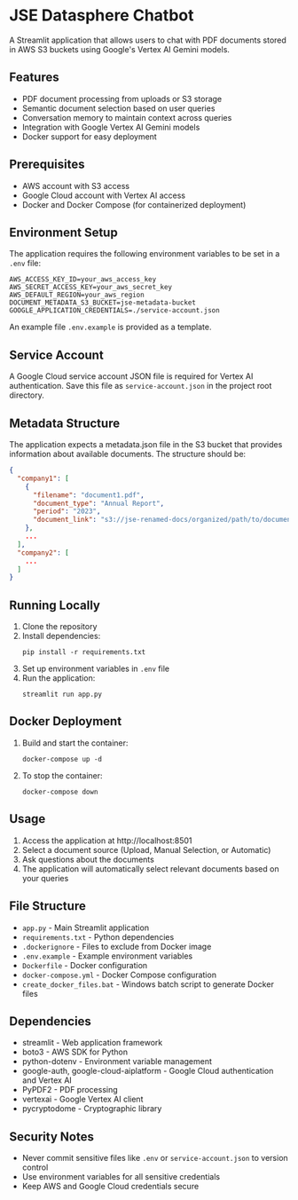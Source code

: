 # JSE Datasphere Chatbot

A Streamlit application that allows users to chat with PDF documents stored in AWS S3 buckets using Google's Vertex AI Gemini models.

## Features

- PDF document processing from uploads or S3 storage
- Semantic document selection based on user queries
- Conversation memory to maintain context across queries
- Integration with Google Vertex AI Gemini models
- Docker support for easy deployment

## Prerequisites

- AWS account with S3 access
- Google Cloud account with Vertex AI access
- Docker and Docker Compose (for containerized deployment)

## Environment Setup

The application requires the following environment variables to be set in a `.env` file:

```
AWS_ACCESS_KEY_ID=your_aws_access_key
AWS_SECRET_ACCESS_KEY=your_aws_secret_key
AWS_DEFAULT_REGION=your_aws_region
DOCUMENT_METADATA_S3_BUCKET=jse-metadata-bucket
GOOGLE_APPLICATION_CREDENTIALS=./service-account.json
```

An example file `.env.example` is provided as a template.

## Service Account

A Google Cloud service account JSON file is required for Vertex AI authentication. Save this file as `service-account.json` in the project root directory.

## Metadata Structure

The application expects a metadata.json file in the S3 bucket that provides information about available documents. The structure should be:

```json
{
  "company1": [
    {
      "filename": "document1.pdf",
      "document_type": "Annual Report",
      "period": "2023",
      "document_link": "s3://jse-renamed-docs/organized/path/to/document1.pdf"
    },
    ...
  ],
  "company2": [
    ...
  ]
}
```

## Running Locally

1. Clone the repository
2. Install dependencies:
   ```
   pip install -r requirements.txt
   ```
3. Set up environment variables in `.env` file
4. Run the application:
   ```
   streamlit run app.py
   ```

## Docker Deployment

1. Build and start the container:
   ```
   docker-compose up -d
   ```

2. To stop the container:
   ```
   docker-compose down
   ```

## Usage

1. Access the application at http://localhost:8501
2. Select a document source (Upload, Manual Selection, or Automatic)
3. Ask questions about the documents
4. The application will automatically select relevant documents based on your queries

## File Structure

- `app.py` - Main Streamlit application
- `requirements.txt` - Python dependencies
- `.dockerignore` - Files to exclude from Docker image
- `.env.example` - Example environment variables
- `Dockerfile` - Docker configuration
- `docker-compose.yml` - Docker Compose configuration
- `create_docker_files.bat` - Windows batch script to generate Docker files

## Dependencies

- streamlit - Web application framework
- boto3 - AWS SDK for Python
- python-dotenv - Environment variable management
- google-auth, google-cloud-aiplatform - Google Cloud authentication and Vertex AI
- PyPDF2 - PDF processing
- vertexai - Google Vertex AI client
- pycryptodome - Cryptographic library

## Security Notes

- Never commit sensitive files like `.env` or `service-account.json` to version control
- Use environment variables for all sensitive credentials
- Keep AWS and Google Cloud credentials secure
